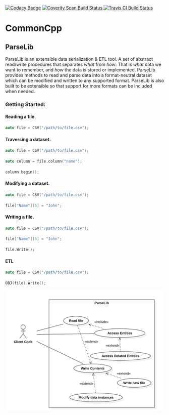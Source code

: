 [![Codacy Badge](https://api.codacy.com/project/badge/Grade/c2d0837a40894b0b8965167d325bc722)](https://app.codacy.com/manual/lmsorenson/CommonCpp?utm_source=github.com&utm_medium=referral&utm_content=lmsorenson/CommonCpp&utm_campaign=Badge_Grade_Dashboard)
<a href="https://scan.coverity.com/projects/lmsorenson-commoncpp">
  <img alt="Coverity Scan Build Status"
       src="https://scan.coverity.com/projects/21163/badge.svg?branch=create-parser-components"/>
</a>
<a href="https://travis-ci.org/github/lmsorenson/CommonCpp">
  <img alt="Travis CI Build Status" src="https://travis-ci.org/lmsorenson/CommonCpp.svg?branch=create-parser-components"/>
</a>

# CommonCpp

## ParseLib
ParseLib is an extensible data serialization & ETL tool.  A set of abstract read/write procedures that separates <i>what</i> from <i>how</i>.  That is <i>what</i> data we want to remember, and <i>how</i> the data is stored or implemented.  ParseLib provides methods to read and parse data into a format-neutral dataset which can be modified and written to any supported format.  ParseLib is also built to be extensible so that support for more formats can be included when needed.

### Getting Started:
#### Reading a file.
~~~cpp
auto file = CSV("/path/to/file.csv");
~~~
#### Traversing a dataset.
~~~cpp
auto file = CSV("/path/to/file.csv");

auto column = file.column("name");

column.begin();
~~~
#### Modifying a dataset.
~~~cpp
auto file = CSV("/path/to/file.csv");

file["Name"][5] = "John";
~~~
#### Writing a file.
~~~cpp
auto file = CSV("/path/to/file.csv");

file["Name"][5] = "John";

file.Write();
~~~
#### ETL
~~~cpp
auto file = CSV("/path/to/file.csv");

OBJ(file).Write();
~~~

<img align="center" src="libraries/ParseLib/docs/images/ParseLibUseCaseDiagram1.png" width="500"/>
